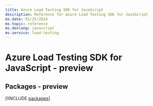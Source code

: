 ```yaml
---
title: Azure Load Testing SDK for JavaScript
description: Reference for Azure Load Testing SDK for JavaScript
ms.date: 01/25/2024
ms.topic: reference
ms.devlang: javascript
ms.service: load-testing
---
```

# Azure Load Testing SDK for JavaScript - preview
## Packages - preview
[!INCLUDE [packages](load-testing-index.md)]